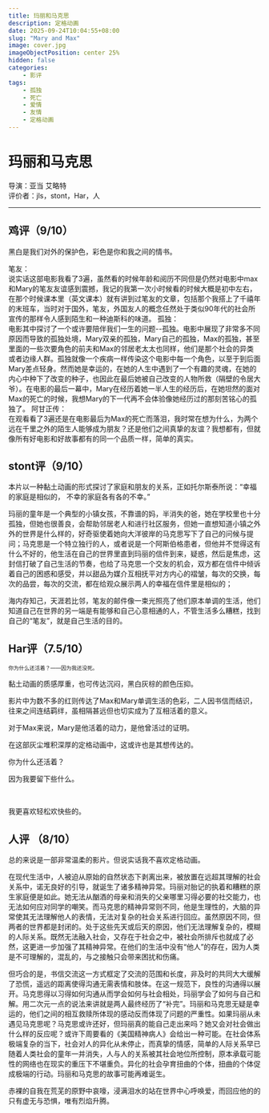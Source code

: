 ```yaml
---
title: 玛丽和马克思
description: 定格动画
date: 2025-09-24T10:04:55+08:00
slug: "Mary and Max"
image: cover.jpg
imageObjectPosition: center 25%
hidden: false
categories:
    - 影评
tags:
    - 孤独
    - 死亡
    - 爱情
    - 友情
    - 定格动画
---
```


# 玛丽和马克思
导演：亚当 艾略特  
评价者：jls，stont，Har，人  

***

## 鸡评（9/10）

黑白是我们对外的保护色，彩色是你和我之间的情书。

笔友：   
说实话这部电影我看了3遍，虽然看的时候年龄和阅历不同但是仍然对电影中max和Mary的笔友友谊感到震撼，我记的我第一次小时候看的时候大概是初中左右，在那个时候课本里（英文课本）就有讲到过笔友的文章，包括那个我搭上了千禧年的末班车，当时对于国外，笔友，外国友人的概念任然处于类似90年代的社会所宣传的那样令人感到陌生和一种迪斯科的味道。
孤独：   
电影其中探讨了一个或许要陪伴我们一生的问题--孤独。电影中展现了非常多不同原因而导致的孤独处境，Mary双亲的孤独，Mary自己的孤独，Max的孤独，甚至里面的一些次要角色的前夫和Max的邻居老太太也同样，他们是那个社会的异类或者边缘人群。孤独就像一个疾病一样传染这个电影中每一个角色，以至于到后面Mary差点轻身。然而她是幸运的，在她的人生中遇到了一个有趣的灵魂，在她的内心中种下了改变的种子，也因此在最后她被自己改变的人物所救（隔壁的令居大爷）。在电影的最后一幕中，Mary在经历着她一半人生的经历后，在她坦然的面对Max的死亡的时候，我想Mary的下一代再不会体验像她经历过的那刻苦铭心的孤独了。
阿甘正传：  
在观看看了3遍还是在电影最后为Max的死亡而落泪，我时常在想为什么，为两个远在千里之外的陌生人能够成为朋友？还是他们之间真挚的友谊？我想都有，但就像所有好电影和好故事都有的同一个品质一样，简单的真实。


## stont评（9/10）


本片以一种黏土动画的形式探讨了家庭和朋友的关系，正如托尔斯泰所说：“幸福的家庭是相似的， 不幸的家庭各有各的不幸。” 

玛丽的童年是一个典型的小镇女孩，不靠谱的妈，半消失的爸，她在学校里也十分孤独，但她也很善良，会帮助邻居老人和进行社区服务，但她一直想知道小镇之外外的世界是什么样的，好奇驱使着她向大洋彼岸的马克思写下了自己的问候与提问；马克思是一个特立独行的人，或者说是一个阿斯伯格患者，但他并不觉得这有什么不好的，他生活在自己的世界里直到玛丽的信件到来，疑惑，然后是焦虑，这封信打破了自己生活的节奏，也给了马克思一个交友的机会，双方都在信件中倾诉着自己的困惑和感受，并以甜品为媒介互相抚平对方内心的褶皱，每次的交换，每次的品尝，每次的交流，都在给观众展示两人的幸福在信件里是相似的；

海内存知己，天涯若比邻，笔友的邮件像一束光照亮了他们原本单调的生活，他们知道自己在世界的另一端是有能够和自己心意相通的人，不管生活多么糟糕，找到自己的“笔友”，就是自己生活的目的。

## Har评（7.5/10）

<span style="font-size:0.75em !important;">你为什么还活着？——因为我还没死。</span>  

黏土动画的质感厚重，也可传达沉闷，黑白灰棕的颜色压抑。

影片中为数不多的红则传达了Max和Mary单调生活的色彩，二人因书信而结识，往来之间连结羁绊，虽相隔甚远但也切实成为了互相活着的意义。

对于Max来说，Mary是他活着的动力，是他曾活过的证明。

在这部灰尘堆积深厚的定格动画中，这或许也是其想传达的。

你为什么还活着？

因为我要留下些什么。

<br />

我更喜欢轻松欢快些的。


## 人评 （8/10）

总的来说是一部非常温柔的影片。但说实话我不喜欢定格动画。

在现代生活中，人被迫从原始的自然状态下剥离出来，被放置在远超其理解的社会关系中，诺无良好的引导，就诞生了诸多精神异常。玛丽对胎记的执着和糟糕的原生家庭便是如此。她无法从酗酒的母亲和消失的父亲哪里习得必要的社交能力，也无法如何应对同学的嘲笑。而马克思的精神异常则不同，他是生理性的，大脑的异常使其无法理解他人的表情，无法对复杂的社会关系进行回应。虽然原因不同，但两者的世界都是封闭的。处于这些先天或后天的原因，他们无法理解复杂的，模糊的人际关系。既然无法融入社会，又存在于社会之中，被社会所排斥也就成了必然，这更进一步加强了其精神异常。在他们的生活中没有“他人”的存在，因为人类是不可理解的，混乱的，与之接触只会带来困扰和伤痛。

但巧合的是，书信交流这一方式框定了交流的范围和长度，非及时的共同大大缓解了恐慌，遥远的距离使得沟通无需表情和肢体。在这一规范下，良性的沟通得以展开。马克思得以习得如何沟通从而学会如何与社会相处，玛丽学会了如何与自己和解。用二次元一点的说法来讲就是两人最终经历了“补完”。玛丽和马克思无疑是幸运的，他们之间的相互救赎所体现的感动反而体现了问题的严重性。如果玛丽从未遇见马克思呢？马克思或许还好，但玛丽真的能自己走出来吗？她又会对社会做出什么样的反应呢？或许下周要看的《美国精神病人》会给出一种可能。在社会体系极端复杂的当下，社会对人的异化从未停止，而真挚的情感，简单的人际关系早已随着人类社会的童年一并消失，人与人的关系被其社会地位所控制，原本承载可能性的网络也在现实的重压下不堪重负。异化的社会孕育扭曲的个体，扭曲的个体促成极端的行动。玛丽和马克思的故事可能再难诞生。

赤裸的自我在荒芜的原野中哀嚎，浸满泪水的站在世界中心呼唤爱，而回应他的的只有虚无与恐惧，唯有烈焰升腾。
